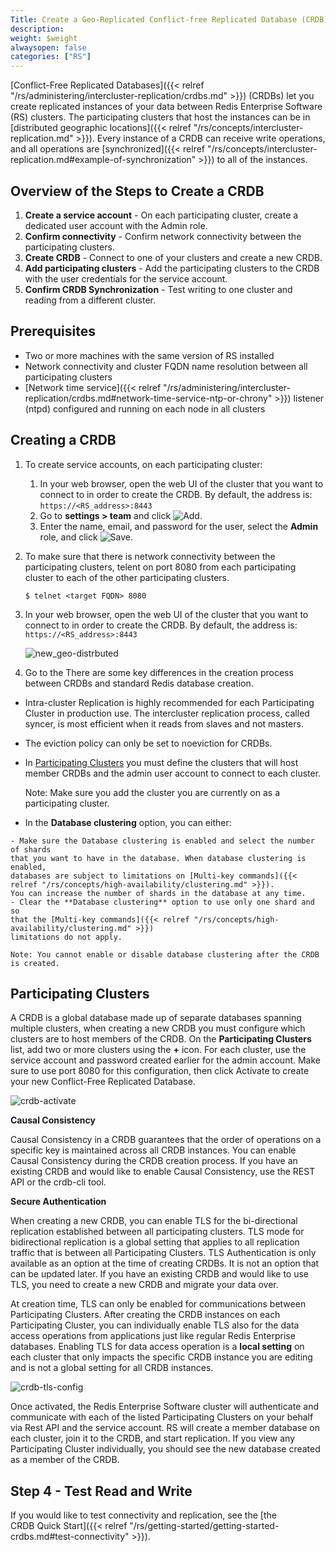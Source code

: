 ```yaml
---
Title: Create a Geo-Replicated Conflict-free Replicated Database (CRDB)
description: 
weight: $weight
alwaysopen: false
categories: ["RS"]
---
```

[Conflict-Free Replicated Databases]({{< relref "/rs/administering/intercluster-replication/crdbs.md" >}}) (CRDBs) let you create replicated instances of your data between Redis Enterprise Software (RS) clusters.
The participating clusters that host the instances can be in [distributed geographic locations]({{< relref "/rs/concepts/intercluster-replication.md" >}}).
Every instance of a CRDB can receive write operations, and all operations are [synchronized]({{< relref "/rs/concepts/intercluster-replication.md#example-of-synchronization" >}}) to all of the instances.

## Overview of the Steps to Create a CRDB

1. **Create a service account** - On each participating cluster, create a dedicated user account with the Admin role.
1. **Confirm connectivity** - Confirm network connectivity between the participating clusters.
1. **Create CRDB** - Connect to one of your clusters and create a new CRDB.
1. **Add participating clusters** - Add the participating clusters to the CRDB with the user credentials for the service account.
1. **Confirm CRDB Synchronization** - Test writing to one cluster and reading from a different cluster.

## Prerequisites

- Two or more machines with the same version of RS installed
- Network connectivity and cluster FQDN name resolution between all participating clusters
- [Network time service]({{< relref "/rs/administering/intercluster-replication/crdbs.md#network-time-service-ntp-or-chrony" >}}) listener (ntpd) configured and running on each node in all clusters

## Creating a CRDB

1. To create service accounts, on each participating cluster:

    1. In your web browser, open the web UI of the cluster that you want to connect to in order to create the CRDB.
        By default, the address is: `https://<RS_address>:8443`
    1. Go to **settings > team** and click ![Add](/images/rs/icon_add.png#no-click "Add").
    1. Enter the name, email, and password for the user, select the **Admin** role, and click ![Save](/images/rs/icon_save.png#no-click "Save").

1. To make sure that there is network connectivity between the participating clusters,
    telent on port 8080 from each participating cluster to each of the other participating clusters.

    ```src
    $ telnet <target FQDN> 8080
    ```

1. In your web browser, open the web UI of the cluster that you want to connect to in order to create the CRDB.
    By default, the address is: `https://<RS_address>:8443`

    ![new_geo-distrbuted](/images/rs/new_geo-distrbuted.png?width=600&height=608)

1. Go to the 
There are some key differences in the creation process between CRDBs and
standard Redis database creation.

- Intra-cluster Replication is highly recommended for each Participating Cluster in production use. The intercluster replication process, called syncer, is most efficient when it reads from slaves and not masters.
- The eviction policy can only be set to noeviction for CRDBs.
- In [Participating Clusters](#participating-clusters) you must define
    the clusters that will host member CRDBs and the admin user account
    to connect to each cluster.

    Note: Make sure you add the cluster you are currently on as a
    participating cluster.

- In the **Database clustering** option, you can either:
<!-- Also in crdbs.md -->
    - Make sure the Database clustering is enabled and select the number of shards 
    that you want to have in the database. When database clustering is enabled, 
    databases are subject to limitations on [Multi-key commands]({{< relref "/rs/concepts/high-availability/clustering.md" >}}). 
    You can increase the number of shards in the database at any time. 
    - Clear the **Database clustering** option to use only one shard and so 
    that the [Multi-key commands]({{< relref "/rs/concepts/high-availability/clustering.md" >}})
    limitations do not apply.
    
    Note: You cannot enable or disable database clustering after the CRDB is created.

## Participating Clusters

A CRDB is a global database made up of separate databases spanning
multiple clusters, when creating a new CRDB you must configure which
clusters are to host members of the CRDB. On the **Participating
Clusters** list, add two or more clusters using the **+** icon. For each
cluster, use the service account and password created earlier for the
admin account. Make sure to use port 8080 for this configuration, then
click Activate to create your new Conflict-Free Replicated Database.

![crdb-activate](/images/rs/crdb-activate.png)

**Causal Consistency**

Causal Consistency in a CRDB guarantees that the order of operations on a 
specific key is maintained across all CRDB instances. You can enable Causal
Consistency during the CRDB creation process. If you have an existing
CRDB and would like to enable Causal Consistency, use the
REST API or the crdb-cli tool.

**Secure Authentication**

When creating a new CRDB, you can enable TLS for the bi-directional
replication established between all participating clusters. TLS mode for
bidirectional replication is a global setting that applies to all
replication traffic that is between all Participating Clusters. TLS
Authentication is only available as an option at the time of creating
CRDBs. It is not an option that can be updated later. If you have an
existing CRDB and would like to use TLS, you need to create a new CRDB
and migrate your data over.

At creation time, TLS can only be enabled for communications between
Participating Clusters. After creating the CRDB instances on each
Participating Cluster, you can individually enable TLS also for the data
access operations from applications just like regular Redis Enterprise
databases.
Enabling TLS for data access operation is a **local setting** on each
cluster that only impacts the specific CRDB instance you are editing and
is not a global setting for all CRDB instances.

![crdb-tls-config](/images/rs/crdb-tls-config.png "crdb-tls-config")

Once activated, the Redis Enterprise Software cluster will authenticate
and communicate with each of the listed Participating Clusters on your
behalf via Rest API and the service account. RS will create a member
database on each cluster, join it to the CRDB, and start replication.
If you view any Participating Cluster individually, you should see the
new database created as a member of the CRDB.

## Step 4 - Test Read and Write

If you would like to test connectivity and replication, see
the [the CRDB Quick
Start]({{< relref "/rs/getting-started/getting-started-crdbs.md#test-connectivity" >}}).
